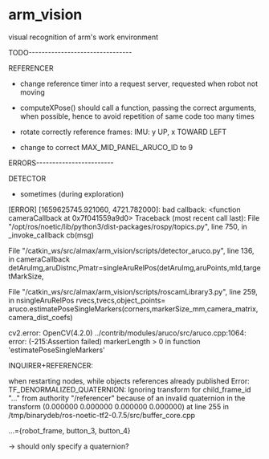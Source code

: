 # arm_vision
visual recognition of arm's work environment


TODO--------------------------------

REFERENCER
- change reference timer into a request server, requested when robot 
    not moving

- computeXPose() should call a function, passing the correct arguments,
    when possible, hence to avoid repetition of same code too many times

- rotate correctly reference frames:
  IMU: y UP, x TOWARD LEFT

- change to correct MAX_MID_PANEL_ARUCO_ID to 9


ERRORS------------------------

DETECTOR
- sometimes (during exploration)

[ERROR] [1659625745.921060, 4721.782000]: bad callback: <function cameraCallback at 0x7f041559a9d0>
Traceback (most recent call last):
  File "/opt/ros/noetic/lib/python3/dist-packages/rospy/topics.py", line 750, in _invoke_callback
    cb(msg)

  File "/catkin_ws/src/almax/arm_vision/scripts/detector_aruco.py", line 136, in cameraCallback
    detAruImg,aruDistnc,Pmatr=singleAruRelPos(detAruImg,aruPoints,mId,targetMarkSize,

  File "/catkin_ws/src/almax/arm_vision/scripts/roscamLibrary3.py", line 259, in nsingleAruRelPos
    rvecs,tvecs,object_points= aruco.estimatePoseSingleMarkers(corners,markerSize_mm,camera_matrix,camera_dist_coefs)
    
cv2.error: OpenCV(4.2.0) ../contrib/modules/aruco/src/aruco.cpp:1064: error: (-215:Assertion failed) markerLength > 0 in function 'estimatePoseSingleMarkers'

INQUIRER+REFERENCER:

when restarting nodes, while objects references already published
Error:   TF_DENORMALIZED_QUATERNION: Ignoring transform for child_frame_id "..." from authority "/referencer" because of an invalid quaternion in the transform (0.000000 0.000000 0.000000 0.000000)
         at line 255 in /tmp/binarydeb/ros-noetic-tf2-0.7.5/src/buffer_core.cpp

...={robot_frame, button_3, button_4}

-> should only specify a quaternion?
